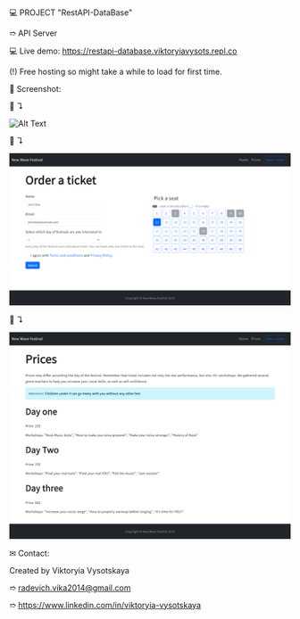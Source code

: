 💻 PROJECT "RestAPI-DataBase"

➱ API Server


💻 Live demo: https://restapi-database.viktoryiavysots.repl.co

(!) Free hosting so might take a while to load for first time.



👀 Screenshot:

📸 ↴︎

![Alt Text](./client/public/img/screenshots/1.Home.png)

📸 ↴︎

![Alt Text](./client/public/img/screenshots/2.Order.png)

📸 ↴︎

![Alt Text](./client/public/img/screenshots/3.Prices.png)


✉ Contact:

Created by Viktoryia Vysotskaya

➱ radevich.vika2014@gmail.com

➱ https://www.linkedin.com/in/viktoryia-vysotskaya
